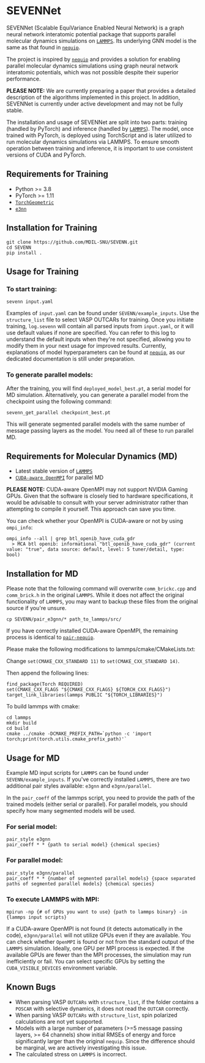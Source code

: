 # SEVENNet

SEVENNet (Scalable EquiVariance Enabled Neural Network) is a graph neural network interatomic potential package that supports parallel molecular dynamics simulations on [`LAMMPS`](https://github.com/lammps/lammps). Its underlying GNN model is the same as that found in [`nequip`](https://github.com/mir-group/nequip). 

The project is inspired by [`nequip`](https://github.com/mir-group/nequip) and provides a solution for enabling parallel molecular dynamics simulations using graph neural network interatomic potentials, which was not possible despite their superior performance.

**PLEASE NOTE:** We are currently preparing a paper that provides a detailed description of the algorithms implemented in this project. In addition, SEVENNet is currently under active development and may not be fully stable.

The installation and usage of SEVENNet are split into two parts: training (handled by PyTorch) and inference (handled by [`LAMMPS`](https://github.com/lammps/lammps)). The model, once trained with PyTorch, is deployed using TorchScript and is later utilized to run molecular dynamics simulations via LAMMPS. To ensure smooth operation between training and inference, it is important to use consistent versions of CUDA and PyTorch.


## Requirements for Training

* Python >= 3.8
* PyTorch >= 1.11
* [`TorchGeometric`](https://pytorch-geometric.readthedocs.io/en/latest/install/installation.html)
* [`e3nn`](https://github.com/e3nn/e3nn)

## Installation for Training

```
git clone https://github.com/MDIL-SNU/SEVENN.git
cd SEVENN
pip install . 
```

## Usage for Training

### To start training:

```
sevenn input.yaml
```

Examples of `input.yaml` can be found under `SEVENN/example_inputs`. Use the `structure_list` file to select VASP OUTCARs for training.
Once you initiate training, `log.sevenn` will contain all parsed inputs from `input.yaml`, or it will use default values if none are specified. You can refer to this log to understand the default inputs when they're not specified, allowing you to modify them in your next usage for improved results. Currently, explanations of model hyperparameters can be found at [`nequip`](https://github.com/mir-group/nequip), as our dedicated documentation is still under preparation.

### To generate parallel models:

After the training, you will find `deployed_model_best.pt`, a serial model for MD simulation. Alternatively, you can generate a parallel model from the checkpoint using the following command:

```
sevenn_get_parallel checkpoint_best.pt
```

This will generate segmented parallel models with the same number of message passing layers as the model. You need all of these to run parallel MD.

## Requirements for Molecular Dynamics (MD)

* Latest stable version of [`LAMMPS`](https://github.com/lammps/lammps)
* [`CUDA-aware OpenMPI`](https://www.open-mpi.org/faq/?category=buildcuda) for parallel MD 

**PLEASE NOTE:** CUDA-aware OpenMPI may not support NVIDIA Gaming GPUs. Given that the software is closely tied to hardware specifications, it would be advisable to consult with your server administrator rather than attempting to compile it yourself. This approach can save you time.

You can check whether your OpenMPI is CUDA-aware or not by using `ompi_info`:

```
ompi_info --all | grep btl_openib_have_cuda_gdr
  > MCA btl openib: informational "btl_openib_have_cuda_gdr" (current value: "true", data source: default, level: 5 tuner/detail, type: bool)
```

## Installation for MD

Please note that the following command will overwrite `comm_brickc.cpp` and `comm_brick.h` in the original `LAMMPS`. While it does not affect the original functionality of `LAMMPS`, you may want to backup these files from the original source if you're unsure.

```
cp SEVENN/pair_e3gnn/* path_to_lammps/src/
```

If you have correctly installed CUDA-aware OpenMPI, the remaining process is identical to [`pair-nequip`](https://github.com/mir-group/pair_nequip).

Please make the following modifications to lammps/cmake/CMakeLists.txt:

Change `set(CMAKE_CXX_STANDARD 11)` to `set(CMAKE_CXX_STANDARD 14)`.

Then append the following lines:

```
find_package(Torch REQUIRED)
set(CMAKE_CXX_FLAGS "${CMAKE_CXX_FLAGS} ${TORCH_CXX_FLAGS}")
target_link_libraries(lammps PUBLIC "${TORCH_LIBRARIES}")
```

To build lammps with cmake:

```
cd lammps
mkdir build
cd build
cmake ../cmake -DCMAKE_PREFIX_PATH=`python -c 'import torch;print(torch.utils.cmake_prefix_path)'`
```

## Usage for MD

Example MD input scripts for `LAMMPS` can be found under `SEVENN/example_inputs`. If you've correctly installed `LAMMPS`, there are two additional pair styles available: `e3gnn` and `e3gnn/parallel`.

In the `pair_coeff` of the lammps script, you need to provide the path of the trained models (either serial or parallel). For parallel models, you should specify how many segmented models will be used.

### For serial model:

```
pair_style e3gnn
pair_coeff * * {path to serial model} {chemical species}
```

### For parallel model:

```
pair_style e3gnn/parallel
pair_coeff * * {number of segmented parallel models} {space separated paths of segmented parallel models} {chemical species}
```

### To execute LAMMPS with MPI:

```
mpirun -np {# of GPUs you want to use} {path to lammps binary} -in {lammps input scripts}
```

If a CUDA-aware OpenMPI is not found (it detects automatically in the code), `e3gnn/parallel` will not utilize GPUs even if they are available. You can check whether `OpenMPI` is found or not from the standard output of the `LAMMPS` simulation. Ideally, one GPU per MPI process is expected. If the available GPUs are fewer than the MPI processes, the simulation may run inefficiently or fail. You can select specific GPUs by setting the `CUDA_VISIBLE_DEVICES` environment variable.

## Known Bugs

* When parsing VASP `OUTCARs` with `structure_list`, if the folder contains a `POSCAR` with selective dynamics, it does not read the `OUTCAR` correctly.
* When parsing VASP `OUTCARs` with `structure_list`, spin polarized calculations are not yet supported.
* Models with a large number of parameters (>=5 message passing layers, >= 64 channels) show initial RMSEs of energy and force significantly larger than the original `nequip`. Since the difference should be marginal, we are actively investigating this issue.
* The calculated stress on `LAMMPS` is incorrect.

